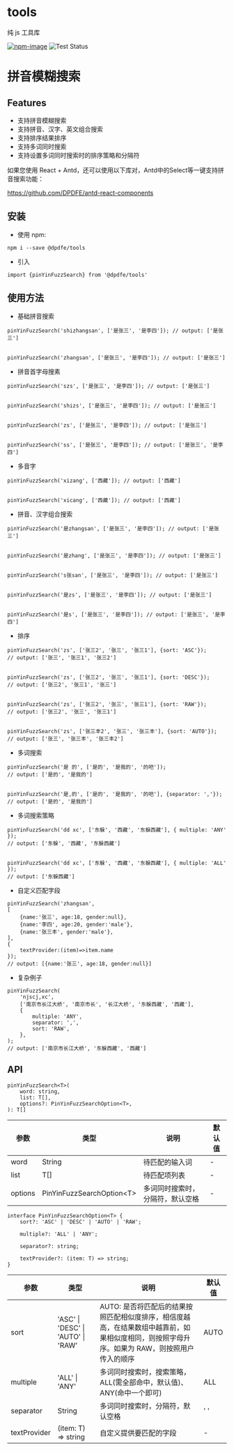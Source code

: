 # tools

纯 js 工具库

[![npm-image](https://img.shields.io/npm/v/@dpdfe/tools.svg?style=flat-square)](https://www.npmjs.com/package/@dpdfe/tools)
![Test Status](https://github.com/DPDFE/tools/actions/workflows/jest.yml/badge.svg?1)

# 拼音模糊搜索

## Features

-   支持拼音模糊搜索
-   支持拼音、汉字、英文组合搜索
-   支持排序结果排序
-   支持多词同时搜索
-   支持设置多词同时搜索时的排序策略和分隔符

如果您使用 React + Antd，还可以使用以下库对，Antd中的Select等一键支持拼音搜索功能：

https://github.com/DPDFE/antd-react-components

## 安装

-   使用 npm:

```
npm i --save @dpdfe/tools
```

-   引入

```
import {pinYinFuzzSearch} from '@dpdfe/tools'
```

## 使用方法

-   基础拼音搜索

```
pinYinFuzzSearch('shizhangsan', ['是张三', '是李四']); // output: ['是张三']


pinYinFuzzSearch('zhangsan', ['是张三', '是李四']); // output: ['是张三']
```

-   拼音首字母搜素

```
pinYinFuzzSearch('szs', ['是张三', '是李四']); // output: ['是张三']


pinYinFuzzSearch('shizs', ['是张三', '是李四']); // output: ['是张三']


pinYinFuzzSearch('zs', ['是张三', '是李四']); // output: ['是张三']


pinYinFuzzSearch('ss', ['是张三', '是李四']); // output: ['是张三', '是李四']
```

-   多音字

```
pinYinFuzzSearch('xizang', ['西藏']); // output: ['西藏']


pinYinFuzzSearch('xicang', ['西藏']); // output: ['西藏']
```

-   拼音、汉字组合搜索

```
pinYinFuzzSearch('是zhangsan', ['是张三', '是李四']); // output: ['是张三']


pinYinFuzzSearch('是zhang', ['是张三', '是李四']); // output: ['是张三']


pinYinFuzzSearch('s张san', ['是张三', '是李四']); // output: ['是张三']


pinYinFuzzSearch('是zs', ['是张三', '是李四']); // output: ['是张三']


pinYinFuzzSearch('是s', ['是张三', '是李四']); // output: ['是张三', '是李四']
```

-   排序

```
pinYinFuzzSearch('zs', ['张三2', '张三', '张三1'], {sort: 'ASC'});
// output: ['张三', '张三1', '张三2']


pinYinFuzzSearch('zs', ['张三2', '张三', '张三1'], {sort: 'DESC'});
// output: ['张三2', '张三1', '张三']


pinYinFuzzSearch('zs', ['张三2', '张三', '张三1'], {sort: 'RAW'});
// output: ['张三2', '张三', '张三1']


pinYinFuzzSearch('zs', ['张三丰2', '张三', '张三丰'], {sort: 'AUTO'});
// output: ['张三', '张三丰', '张三丰2']
```

-   多词搜索

```
pinYinFuzzSearch('是 的', ['是的', '是我的', '的吧']);
// output: ['是的', '是我的']


pinYinFuzzSearch('是,的', ['是的', '是我的', '的吧'], {separator: ','});
// output: ['是的', '是我的']
```

-   多词搜索策略

```
pinYinFuzzSearch('dd xc', ['东躲', '西藏', '东躲西藏'], { multiple: 'ANY' });
// output: ['东躲', '西藏', '东躲西藏']


pinYinFuzzSearch('dd xc', ['东躲', '西藏', '东躲西藏'], { multiple: 'ALL' });
// output: ['东躲西藏']
```

-   自定义匹配字段

```
pinYinFuzzSearch('zhangsan',
[
    {name:'张三', age:18, gender:null},
    {name:'李四', age:20, gender:'male'},
    {name:'张三丰', gender:'male'},
],
{
    textProvider:(item)=>item.name
});
// output: [{name:'张三', age:18, gender:null}]
```

-   复杂例子

```
pinYinFuzzSearch(
    'njscj,xc',
    ['南京市长江大桥', '南京市长', '长江大桥', '东躲西藏', '西藏'],
    {
        multiple: 'ANY',
        separator: ',',
        sort: 'RAW',
    },
);
// output: ['南京市长江大桥', '东躲西藏', '西藏']
```

## API

```
pinYinFuzzSearch<T>(
    word: string,
    list: T[],
    options?: PinYinFuzzSearchOption<T>,
): T[]
```

| 参数    | 类型                       | 说明                             | 默认值 |
| ------- | -------------------------- | -------------------------------- | ------ |
| word    | String                     | 待匹配的输入词                   | -      |
| list    | T[]                        | 待匹配项列表                     | -      |
| options | PinYinFuzzSearchOption\<T> | 多词同时搜索时，分隔符，默认空格 | -      |

```
interface PinYinFuzzSearchOption<T> {
    sort?: 'ASC' | 'DESC' | 'AUTO' | 'RAW';

    multiple?: 'ALL' | 'ANY';

    separator?: string;

    textProvider?: (item: T) => string;
}
```

| 参数         | 类型                               | 说明                                                                                                                                         | 默认值 |
| ------------ | ---------------------------------- | -------------------------------------------------------------------------------------------------------------------------------------------- | ------ |
| sort         | 'ASC' \| 'DESC' \| 'AUTO' \| 'RAW' | AUTO: 是否将匹配后的结果按照匹配相似度排序，相信度越高，在结果数组中越靠前，如果相似度相同，则按照字母升序。如果为 RAW，则按照用户传入的顺序 | AUTO   |
| multiple     | 'ALL' \| 'ANY'                     | 多词同时搜索时，搜索策略，ALL(需全部命中，默认值)、ANY(命中一个即可)                                                                         | ALL    |
| separator    | String                             | 多词同时搜索时，分隔符，默认空格                                                                                                             | ' '    |
| textProvider | (item: T) => string                | 自定义提供要匹配的字段                                                                                                                       | -      |
